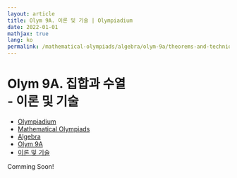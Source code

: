 ```yaml
---
layout: article
title: Olym 9A. 이론 및 기술 | Olympiadium
date: 2022-01-01
mathjax: true
lang: ko
permalink: /mathematical-olympiads/algebra/olym-9a/theorems-and-techniques/
---
```

# Olym 9A. 집합과 수열 <br> <ssup> - 이론 및 기술</ssup>

<ul class="breadcrumb">
	<li><a href="{{ site.baseurl }}/">Olympiadium</a></li> 
	<li><a href="{{ site.baseurl }}/mathematical-olympiads/">Mathematical Olympiads</a></li> 
	<li><a href="{{ site.baseurl }}/mathematical-olympiads/algebra/">Algebra</a></li> 
	<li><a href="{{ site.baseurl }}/mathematical-olympiads/algebra/olym-9a/">Olym 9A</a></li> 
	<li><a href="{{ site.baseurl }}/mathematical-olympiads/algebra/olym-9a/theorems-and-techniques/">이론 및 기술</a></li>
</ul>

Comming Soon!

